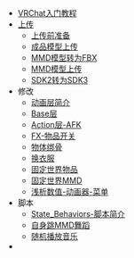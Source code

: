 * [VRChat入门教程](/VRChat/)
* [上传](/VRChat/Upload/README.md)
    * [上传前准备](/VRChat/Upload/Prepare.md)
    * [成品模型上传](/VRChat/Upload/Upload.md)
    * [MMD模型转为FBX](/VRChat/Upload/mmd_to_fbx.md)
    * [MMD模型上传](/VRChat/Upload/mmd_upload.md)
    * [SDK2转为SDK3](/VRChat/Upload/sdk2_to_sdk3.md)
* 修改
    * [动画层简介](/VRChat/editing/Playable_Layers.md)
    * [Base层](/VRChat/editing/Base.md)
    * [Action层-AFK](/VRChat/editing/)
    * [FX-物品开关](/VRChat/editing/)
    * [物体绑骨](/VRChat/editing/)
    * [换衣服](/VRChat/editing/)
    * [固定世界物品](/VRChat/editing/)
    * [固定世界MMD](/VRChat/editing/)
    * [浅析数值-动画器-菜单](/VRChat/editing/)
* 脚本
    * [State_Behaviors-脚本简介](/VRChat/script/State_Behaviors.md)
    * [自身跳MMD舞蹈](/VRChat/script/)
    * [随机播放音乐](/VRChat/script/)
* 